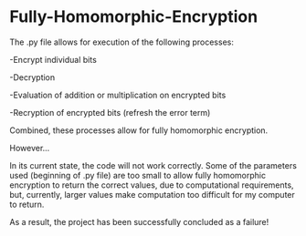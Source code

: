 # Fully-Homomorphic-Encryption

The .py file allows for execution of the following processes:


-Encrypt individual bits

-Decryption

-Evaluation of addition or multiplication on encrypted bits

-Recryption of encrypted bits (refresh the error term)


Combined, these processes allow for fully homomorphic encryption.

However...

In its current state, the code will not work correctly. Some of the parameters used (beginning of .py file) are too small to allow fully homomorphic encryption to return the correct values, due to computational requirements, but, currently, larger values make computation too difficult for my computer to return.

As a result, the project has been successfully concluded as a failure!
